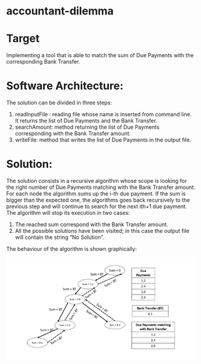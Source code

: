 # accountant-dilemma
# Target
Implementing a tool that is able to match the sum of Due Payments with the corresponding Bank Transfer.  

# Software Architecture:
The solution can be divided in three steps:
1.	readInputFile : reading file whose name is inserted from command line. It returns the list of Due Payments and the Bank Transfer. 
2.	searchAmount: method returning the list of Due Payments corresponding with the Bank Transfer amount. 
3.	writeFile: method that writes the list of Due Payments in the output file. 

# Solution:
The solution consists in a recursive algorithm whose scope is looking for the right number of Due Payments matching with the Bank Transfer amount. For each node the algorithm sums up the i-th due payment. If the sum is bigger than the expected one, the algorithms goes back recursively to the previous step and will continue to search for the next ith+1 due payment. The algorithm will stop its execution in two cases: 
1.	The reached sum correspond with the Bank Transfer amount. 
2.	All the possible solutions have been visited; in this case the output file will contain the string “No Solution”. 

The behaviour of the algorithm is shown graphically:
 
![alt text](https://github.com/Giuscar/accountant-dilemma/blob/main/images/algorithm.PNG)
